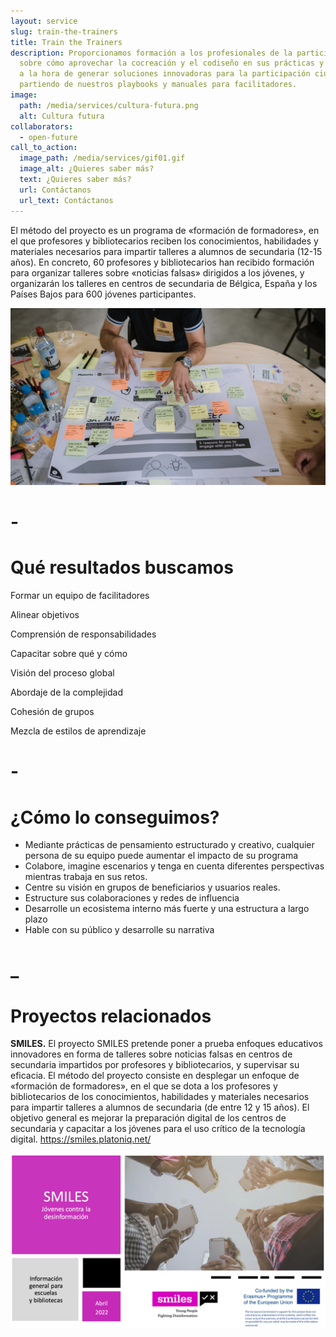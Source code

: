 ```yaml
---
layout: service
slug: train-the-trainers
title: Train the Trainers
description: Proporcionamos formación a los profesionales de la participación
  sobre cómo aprovechar la cocreación y el codiseño en sus prácticas y trabajos
  a la hora de generar soluciones innovadoras para la participación ciudadana,
  partiendo de nuestros playbooks y manuales para facilitadores.
image:
  path: /media/services/cultura-futura.png
  alt: Cultura futura
collaborators:
  - open-future
call_to_action:
  image_path: /media/services/gif01.gif
  image_alt: ¿Quieres saber más?
  text: ¿Quieres saber más?
  url: Contáctanos
  url_text: Contáctanos
---
```

El método del proyecto es un programa de «formación de formadores», en el que profesores y bibliotecarios reciben los conocimientos, habilidades y materiales necesarios para impartir talleres a alumnos de secundaria (12-15 años). En concreto, 60 profesores y bibliotecarios han recibido formación para organizar talleres sobre «noticias falsas» dirigidos a los jóvenes, y organizarán los talleres en centros de secundaria de Bélgica, España y los Países Bajos para 600 jóvenes participantes.

![Train the trainers](/media/photo_2024-07-31_15-47-52.jpg "Train the trainers")

# \-

# Qué resultados buscamos

Formar un equipo de facilitadores 

Alinear objetivos

Comprensión de responsabilidades

Capacitar sobre qué y cómo

Visión del proceso global

Abordaje de la complejidad

Cohesión de grupos

Mezcla de estilos de aprendizaje

# \-

# ¿Cómo lo conseguimos?

* Mediante prácticas de pensamiento estructurado y creativo, cualquier persona de su equipo puede aumentar el impacto de su programa
* Colabore, imagine escenarios y tenga en cuenta diferentes perspectivas mientras trabaja en sus retos.
* Centre su visión en grupos de beneficiarios y usuarios reales. 
* Estructure sus colaboraciones y redes de influencia
* Desarrolle un ecosistema interno más fuerte y una estructura a largo plazo
* Hable con su público y desarrolle su narrativa

# _

# Proyectos relacionados

**SMILES.** El proyecto SMILES pretende poner a prueba enfoques educativos innovadores en forma de talleres sobre noticias falsas en centros de secundaria impartidos por profesores y bibliotecarios, y supervisar su eficacia. El método del proyecto consiste en desplegar un enfoque de «formación de formadores», en el que se dota a los profesores y bibliotecarios de los conocimientos, habilidades y materiales necesarios para impartir talleres a alumnos de secundaria (de entre 12 y 15 años). El objetivo general es mejorar la preparación digital de los centros de secundaria y capacitar a los jóvenes para el uso crítico de la tecnología digital. https://smiles.platoniq.net/



![](/media/captura-de-pantalla-2024-09-09-a-las-15.55.15.png)
